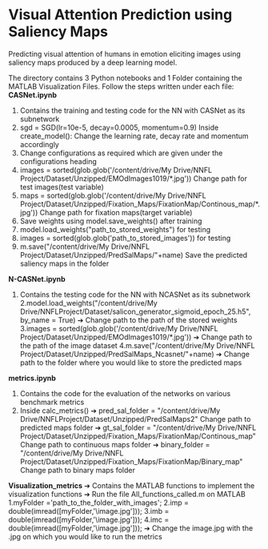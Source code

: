 # Visual Attention Prediction using Saliency Maps
Predicting visual attention of humans in emotion eliciting images using saliency maps produced by a deep learning model.

The directory contains 3 Python notebooks and 1 Folder containing the MATLAB Visualization Files. Follow the steps written under each file:
**CASNet.ipynb**
1. Contains the training and testing code for the NN with CASNet as its subnetwork 
2. sgd = SGD(lr=10e-5, decay=0.0005, momentum=0.9) Inside create_model(): Change the learning rate, decay rate and momentum accordingly
3. Change configurations as required which are given under the configurations heading
4. images = sorted(glob.glob('/content/drive/My Drive/NNFL Project/Dataset/Unzipped/EMOdImages1019/*.jpg')) Change path for test images(test variable)
5. maps = sorted(glob.glob('/content/drive/My Drive/NNFL Project/Dataset/Unzipped/Fixation_Maps/FixationMap/Continous_map/*.jpg')) Change path for fixation maps(target variable)
6. Save weights using model.save_weights() after training
7. model.load_weights("path_to_stored_weights") for testing 
8. images = sorted(glob.glob('path_to_stored_images')) for testing
9. m.save("/content/drive/My Drive/NNFL Project/Dataset/Unzipped/PredSalMaps/"+name) Save the predicted saliency maps in the folder

**N-CASNet.ipynb**
1. Contains the testing code for the NN with NCASNet as its subnetwork
2.model.load_weights("/content/drive/My Drive/NNFLProject/Dataset/salicon_generator_sigmoid_epoch_25.h5", by_name = True) 
➔ Change path to the path of the stored weights
3.images = sorted(glob.glob('/content/drive/My Drive/NNFL Project/Dataset/Unzipped/EMOdImages1019/*.jpg'))
➔ Change path to the path of the image dataset
4.m.save("/content/drive/My Drive/NNFL Project/Dataset/Unzipped/PredSalMaps_Ncasnet/"+name)
➔ Change path to the folder where you would like to store the predicted maps 

**metrics.ipynb**
1. Contains the code for the evaluation of the networks on various benchmark metrics
2. Inside calc_metrics()
➔ pred_sal_folder = "/content/drive/My Drive/NNFLProject/Dataset/Unzipped/PredSalMaps2" Change path to predicted maps folder
➔ gt_sal_folder = "/content/drive/My Drive/NNFL Project/Dataset/Unzipped/Fixation_Maps/FixationMap/Continous_map" Change path to continuous maps folder
➔ binary_folder = "/content/drive/My Drive/NNFL Project/Dataset/Unzipped/Fixation_Maps/FixationMap/Binary_map" Change path to binary maps folder

**Visualization_metrics**
➔ Contains the MATLAB functions to implement the visualization functions
➔ Run the file All_functions_called.m on MATLAB
1.myFolder ='path_to_the_folder_with_images';
2.imp = double(imread([myFolder,'\image.jpg']));
3.imb = double(imread([myFolder,'\image.jpg']));
4.imc = double(imread([myFolder,'\image.jpg']));
➔ Change the image.jpg with the .jpg on which you would like to run the metrics
